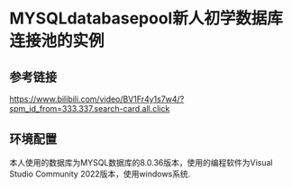 # MYSQLdatabasepool新人初学数据库连接池的实例

## 参考链接
https://www.bilibili.com/video/BV1Fr4y1s7w4/?spm_id_from=333.337.search-card.all.click 

## 环境配置
本人使用的数据库为MYSQL数据库的8.0.36版本，使用的编程软件为Visual Studio Community 2022版本，使用windows系统.


